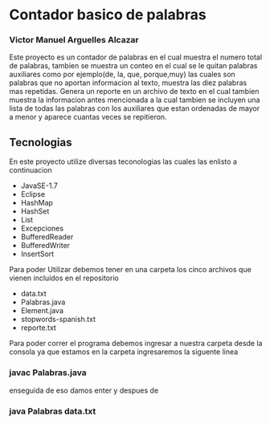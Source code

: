# Contador basico de palabras 
### Victor Manuel Arguelles Alcazar
Este proyecto es un contador de palabras en el cual muestra el numero total de palabras, tambien se muestra un conteo en el cual se le quitan palabras auxiliares como por ejemplo(de, la, que, porque,muy) las cuales son palabras que no aportan informacion al texto, muestra las diez palabras mas repetidas.
Genera un reporte en un archivo de texto
en el cual tambien muestra la informacion antes mencionada a la cual tambien se incluyen una lista de todas las palabras con los auxiliares que estan ordenadas de mayor a menor y aparece cuantas veces se repitieron.

## Tecnologias 
En este proyecto utilize diversas teconologias las cuales las enlisto a continuacion

* JavaSE-1.7
* Eclipse
* HashMap
* HashSet
* List
* Excepciones
* BufferedReader
* BufferedWriter
* InsertSort

Para poder Utilizar debemos tener en una carpeta los cinco archivos que vienen incluidos en el repositorio 
* data.txt
* Palabras.java
* Element.java
* stopwords-spanish.txt
* reporte.txt


 Para poder correr el programa debemos ingresar a nuestra carpeta desde la consola 
 ya que estamos en la carpeta ingresaremos la siguente linea
 
 ### javac Palabras.java
 
 enseguida de eso damos enter y despues de 
 
### java Palabras data.txt
